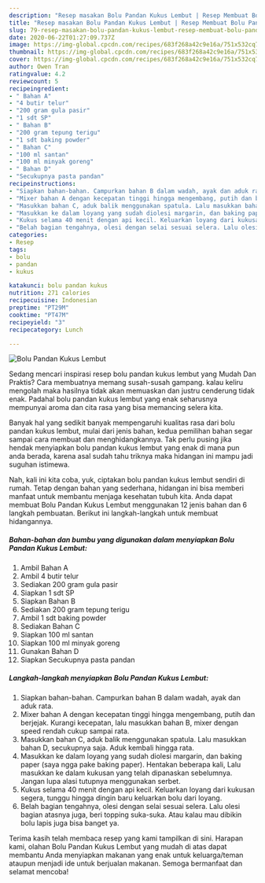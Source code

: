 ```yaml
---
description: "Resep masakan Bolu Pandan Kukus Lembut | Resep Membuat Bolu Pandan Kukus Lembut Yang Sedap"
title: "Resep masakan Bolu Pandan Kukus Lembut | Resep Membuat Bolu Pandan Kukus Lembut Yang Sedap"
slug: 79-resep-masakan-bolu-pandan-kukus-lembut-resep-membuat-bolu-pandan-kukus-lembut-yang-sedap
date: 2020-06-22T01:27:09.737Z
image: https://img-global.cpcdn.com/recipes/683f268a42c9e16a/751x532cq70/bolu-pandan-kukus-lembut-foto-resep-utama.jpg
thumbnail: https://img-global.cpcdn.com/recipes/683f268a42c9e16a/751x532cq70/bolu-pandan-kukus-lembut-foto-resep-utama.jpg
cover: https://img-global.cpcdn.com/recipes/683f268a42c9e16a/751x532cq70/bolu-pandan-kukus-lembut-foto-resep-utama.jpg
author: Owen Tran
ratingvalue: 4.2
reviewcount: 5
recipeingredient:
- " Bahan A"
- "4 butir telur"
- "200 gram gula pasir"
- "1 sdt SP"
- " Bahan B"
- "200 gram tepung terigu"
- "1 sdt baking powder"
- " Bahan C"
- "100 ml santan"
- "100 ml minyak goreng"
- " Bahan D"
- "Secukupnya pasta pandan"
recipeinstructions:
- "Siapkan bahan-bahan. Campurkan bahan B dalam wadah, ayak dan aduk rata."
- "Mixer bahan A dengan kecepatan tinggi hingga mengembang, putih dan berjejak. Kurangi kecepatan, lalu masukkan bahan B, mixer dengan speed rendah cukup sampai rata."
- "Masukkan bahan C, aduk balik menggunakan spatula. Lalu masukkan bahan D, secukupnya saja. Aduk kembali hingga rata."
- "Masukkan ke dalam loyang yang sudah diolesi margarin, dan baking paper (saya ngga pake baking paper). Hentakan beberapa kali, Lalu masukkan ke dalam kukusan yang telah dipanaskan sebelumnya. Jangan lupa alasi tutupnya menggunakan serbet."
- "Kukus selama 40 menit dengan api kecil. Keluarkan loyang dari kukusan segera, tunggu hingga dingin baru keluarkan bolu dari loyang."
- "Belah bagian tengahnya, olesi dengan selai sesuai selera. Lalu olesi bagian atasnya juga, beri topping suka-suka. Atau kalau mau dibikin bolu lapis juga bisa banget ya."
categories:
- Resep
tags:
- bolu
- pandan
- kukus

katakunci: bolu pandan kukus 
nutrition: 271 calories
recipecuisine: Indonesian
preptime: "PT29M"
cooktime: "PT47M"
recipeyield: "3"
recipecategory: Lunch

---
```



![Bolu Pandan Kukus Lembut](https://img-global.cpcdn.com/recipes/683f268a42c9e16a/751x532cq70/bolu-pandan-kukus-lembut-foto-resep-utama.jpg)

Sedang mencari inspirasi resep bolu pandan kukus lembut yang Mudah Dan Praktis? Cara membuatnya memang susah-susah gampang. kalau keliru mengolah maka hasilnya tidak akan memuaskan dan justru cenderung tidak enak. Padahal bolu pandan kukus lembut yang enak seharusnya mempunyai aroma dan cita rasa yang bisa memancing selera kita.



Banyak hal yang sedikit banyak mempengaruhi kualitas rasa dari bolu pandan kukus lembut, mulai dari jenis bahan, kedua pemilihan bahan segar sampai cara membuat dan menghidangkannya. Tak perlu pusing jika hendak menyiapkan bolu pandan kukus lembut yang enak di mana pun anda berada, karena asal sudah tahu triknya maka hidangan ini mampu jadi suguhan istimewa.


Nah, kali ini kita coba, yuk, ciptakan bolu pandan kukus lembut sendiri di rumah. Tetap dengan bahan yang sederhana, hidangan ini bisa memberi manfaat untuk membantu menjaga kesehatan tubuh kita. Anda dapat membuat Bolu Pandan Kukus Lembut menggunakan 12 jenis bahan dan 6 langkah pembuatan. Berikut ini langkah-langkah untuk membuat hidangannya.

<!--inarticleads1-->

##### Bahan-bahan dan bumbu yang digunakan dalam menyiapkan Bolu Pandan Kukus Lembut:

1. Ambil  Bahan A
1. Ambil 4 butir telur
1. Sediakan 200 gram gula pasir
1. Siapkan 1 sdt SP
1. Siapkan  Bahan B
1. Sediakan 200 gram tepung terigu
1. Ambil 1 sdt baking powder
1. Sediakan  Bahan C
1. Siapkan 100 ml santan
1. Siapkan 100 ml minyak goreng
1. Gunakan  Bahan D
1. Siapkan Secukupnya pasta pandan




<!--inarticleads2-->

##### Langkah-langkah menyiapkan Bolu Pandan Kukus Lembut:

1. Siapkan bahan-bahan. Campurkan bahan B dalam wadah, ayak dan aduk rata.
1. Mixer bahan A dengan kecepatan tinggi hingga mengembang, putih dan berjejak. Kurangi kecepatan, lalu masukkan bahan B, mixer dengan speed rendah cukup sampai rata.
1. Masukkan bahan C, aduk balik menggunakan spatula. Lalu masukkan bahan D, secukupnya saja. Aduk kembali hingga rata.
1. Masukkan ke dalam loyang yang sudah diolesi margarin, dan baking paper (saya ngga pake baking paper). Hentakan beberapa kali, Lalu masukkan ke dalam kukusan yang telah dipanaskan sebelumnya. Jangan lupa alasi tutupnya menggunakan serbet.
1. Kukus selama 40 menit dengan api kecil. Keluarkan loyang dari kukusan segera, tunggu hingga dingin baru keluarkan bolu dari loyang.
1. Belah bagian tengahnya, olesi dengan selai sesuai selera. Lalu olesi bagian atasnya juga, beri topping suka-suka. Atau kalau mau dibikin bolu lapis juga bisa banget ya.




Terima kasih telah membaca resep yang kami tampilkan di sini. Harapan kami, olahan Bolu Pandan Kukus Lembut yang mudah di atas dapat membantu Anda menyiapkan makanan yang enak untuk keluarga/teman ataupun menjadi ide untuk berjualan makanan. Semoga bermanfaat dan selamat mencoba!
